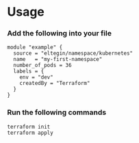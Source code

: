 # Usage

### Add the following into your file
```
module "example" {
  source = "eltegin/namespace/kubernetes"
  name   = "my-first-namespace"
  number_of_pods = 36
  labels = {
    env = "dev"
    createdBy = "Terraform"
  }
}
```
### Run the following commands
```
terraform init
terraform apply
```
